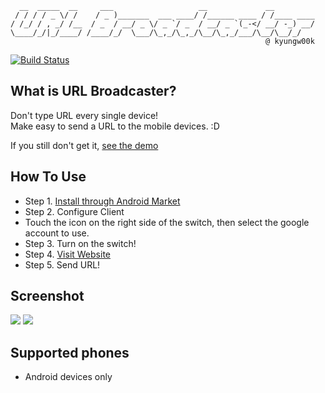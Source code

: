       __  _____  __     ___                   __             __         
     / / / / _ \/ /    / _ )_______  ___ ____/ /______ ____ / /____ ____
    / /_/ / , _/ /__  / _  / __/ _ \/ _ `/ _  / __/ _ `(_-</ __/ -_) __/
    \____/_/|_/____/ /____/_/  \___/\_,_/\_,_/\__/\_,_/___/\__/\__/_/   
                                                             @ kyungw00k

[![Build Status](https://travis-ci.org/kyungw00k/URLBroadcasterProject.png?branch=master)](https://travis-ci.org/kyungw00k/URLBroadcasterProject)

What is URL Broadcaster?
----
Don't type URL every single device!<br />
Make easy to send a URL to the mobile devices. :D

If you still don't get it, [see the demo](http://vimeo.com/35988619 "Demo")

How To Use
----

* Step 1. [Install through Android Market](https://play.google.com/store/apps/details?id=kyungw00k.URLBroadcaster)
* Step 2. Configure Client
 * Touch the icon on the right side of the switch, then select the google account to use.
* Step 3. Turn on the switch!
* Step 4. [Visit Website](http://url-broadcaster.appspot.com/)
* Step 5. Send URL!

Screenshot
----
![](https://lh5.ggpht.com/rzx--PhGapgmevvm95x6gUOcgVpJX3XGrtDAQXwEzXBSmzWuHc_XTF7pIV4kqP3Owp53=h900-rw)
![](https://lh6.ggpht.com/m8M8Q3FT1a0JWo_f4SsLe3sei7yLxGUCiPg8wsWiAIQcxyjFM8kAHUkMF4zOqHd-EA=h900-rw)

Supported phones
----
* Android devices only
